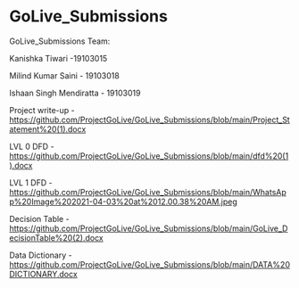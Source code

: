 # GoLive_Submissions
GoLive_Submissions
Team:

Kanishka Tiwari -19103015

Milind Kumar Saini - 19103018

Ishaan Singh Mendiratta - 19103019


Project write-up - https://github.com/ProjectGoLive/GoLive_Submissions/blob/main/Project_Statement%20(1).docx


LVL 0 DFD - https://github.com/ProjectGoLive/GoLive_Submissions/blob/main/dfd%20(1).docx


LVL 1 DFD - https://github.com/ProjectGoLive/GoLive_Submissions/blob/main/WhatsApp%20Image%202021-04-03%20at%2012.00.38%20AM.jpeg


Decision Table - https://github.com/ProjectGoLive/GoLive_Submissions/blob/main/GoLive_DecisionTable%20(2).docx

Data Dictionary - https://github.com/ProjectGoLive/GoLive_Submissions/blob/main/DATA%20DICTIONARY.docx
